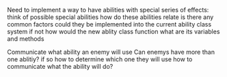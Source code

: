 Need to implement a way to have abilities with special series of effects:
    think of possible special abilities
    how do these abilities relate
    is there any common factors
    could they be implemented into the current ability class system
    if not how would the new ablity class function
    what are its variables and methods

Communicate what ability an enemy will use
    Can enemys have more than one ablitiy?
    if so how to determine which one they will use
    how to communicate what the ability will do?
